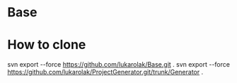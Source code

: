 # Base

# How to clone

svn export --force https://github.com/lukarolak/Base.git .
svn export --force https://github.com/lukarolak/ProjectGenerator.git/trunk/Generator . 
